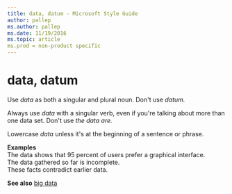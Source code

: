 ```yaml
---
title: data, datum - Microsoft Style Guide
author: pallep
ms.author: pallep
ms.date: 11/19/2016
ms.topic: article
ms.prod = non-product specific
---
```


# data, datum

Use *data* as both a singular and plural noun. Don't use *datum.*

Always use *data* with a singular verb, even if you're talking about more than one data set. Don't use *the data are.* 

Lowercase *data* unless it's at the beginning of a sentence or phrase. 

**Examples**  
The data shows that 95 percent of users prefer a graphical interface.  
The data gathered so far is incomplete.  
These facts contradict earlier data. 

**See also** [big data](/style-guide/a-z-word-list-term-collections/b/big-data)
